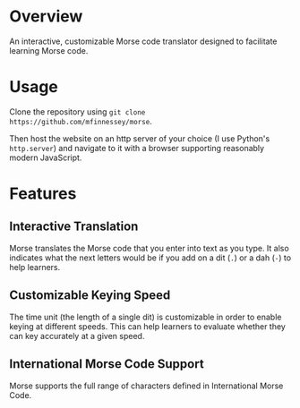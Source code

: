 # Overview
An interactive, customizable Morse code translator designed to facilitate learning Morse code.

# Usage

Clone the repository using `git clone https://github.com/mfinnessey/morse`.

Then host the website on an http server of your choice (I use Python's `http.server`) and navigate to it with a browser supporting reasonably modern JavaScript.

# Features
## Interactive Translation
Morse translates the Morse code that you enter into text as you type. It also indicates what the next letters would be if you add on a dit (`.`) or a dah (`-`) to help learners.

## Customizable Keying Speed
The time unit (the length of a single dit) is customizable in order to enable keying at different speeds. This can help learners to evaluate whether they can key accurately at a given speed.

## International Morse Code Support
Morse supports the full range of characters defined in International Morse Code.
